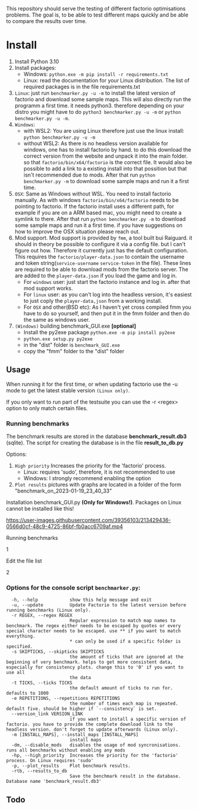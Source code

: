 This repository should serve the testing of different factorio optimisations problems.
The goal is, to be able to test different maps quickly and be able to compare the results over time.

# Install

1. Install Python 3.10
2. Install packages:
   * Windows: `python.exe -m pip install -r requirements.txt`
   * Linux: read the documentation for your Linux distribution. The list of required packages is in the file requirements.txt
3. `Linux`: 
just run `benchmarker.py -u -m` to install the latest version of factorio and download some sample maps. This will also directly run the programm a first time. 
it needs python3. therefore depending on your distro you might have to do `python3 benchmarker.py -u -m` or `python benchmarker.py -u -m`.
4. `Windows`:
   * with WSL2:
You are using Linux therefore just use the linux install: `python benchmarker.py -u -m`
   * without WSL2:
As there is no headless version available for windows, one has to install factorio by hand. to do this download the correct version from the website and unpack it into the main folder. so that `factorio/bin/x64/factorio` is the correct file. It would also be possible to add a link to a existing install into that possition but that isn't recommended due to mods.
After that run `python benchmarker.py -m` to download some sample maps and run it a first time.
5. `OSX`:
Same as Windows without WSL. You need to install factorio manually. As with windows `factorio/bin/x64/factorio` needs to be pointing to factorio. If the factorio install uses a different path, for example if you are on a ARM based mac, you might need to create a symlink to there.
After that run `python benchmarker.py -m` to download some sample maps and run it a first time.
if you have suggestions on how to improve the OSX situation please reach out.
6. Mod support. Mod support is provided by `fmm`, a tool built bui Raiguard. it should in theory be possible to configure it via a config file. but I can't figure out how. Therefore it currently just has the default configuration. This requires the `factorio/player-data.json` to contain the username and token string(`service-username` `service-token` in the file). These lines are required to be able to download mods from the factorio server. The are added to the `player-data.json` if you load the game and log in. 
   * For `windows` user: just start the factorio instance and log in. after that mod support works. 
   * For `linux` user: as you can't log into the headless version, it's easiest to just coply the `player-data,json` from a working install.
   * For `OSX` and other(BSD etc): As I haven't yet cross compiled fmm you have to do so yourself, and then put it in the fmm folder and then do the same as windows user. 
7. `(Windows)` building benchmark_GUI.exe **[optional]**
   * Install the py2exe package `python.exe -m pip install py2exe`
   * `python.exe setup.py py2exe`
   * in the "dist" folder is `benchmark_GUI.exe`
   * copy the "fmm" folder to the "dist" folder

## Usage

When running it for the first time, or when updating factorio use the -u mode to get the latest stable version `(Linux only)`.

If you only want to run part of the testsuite you can use the -r \<regex> option to only match certain files.

### Running benchmarks
The benchmark results are stored in the database **benchmark_result.db3** (sqlite). The script for creating the database is in the file **result_to_db.py**

Options:

1. `High priority` Increases the priority for the 'factorio' process.
   * Linux: requires 'sudo', therefore, it is not recommended to use
   * Windows: I strongly recommend enabling the option
2. `Plot results` pictures with graphs are located in a folder of the form "benchmark_on_2023-01-19_23_40_33"

Installation benchmark_GUI.py **(Only for Windows!)**. Packages on Linux cannot be installed like this!

https://user-images.githubusercontent.com/39356103/213429436-0566d0cf-48c9-4725-86bf-fb0acc6709af.mp4

Running benchmarks

1

Edit the file list

2

### Options for the console script `benchmarker.py`:
```
  -h, --help            show this help message and exit
  -u, --update          Update Factorio to the latest version before running benchmarks (Linux only).
  -r REGEX, --regex REGEX
                        Regular expression to match map names to benchmark. The regex either needs to be escaped by quotes or every special character needs to be escaped. use ** if you want to match everything.
                        * can only be used if a specific folder is specified.
  -s SKIPTICKS, --skipticks SKIPTICKS
                        the amount of ticks that are ignored at the beginning of very benchmark. helps to get more consistent data, especially for consistency plots. change this to '0' if you want to use all
                        the data
  -t TICKS, --ticks TICKS
                        the default amount of ticks to run for. defaults to 1000
  -e REPETITIONS, --repetitions REPETITIONS
                        the number of times each map is repeated. default five. should be higher if `--consistency` is set.
  --version_link VERSION_LINK
                        if you want to install a specific version of factorio. you have to provide the complete download link to the headless version. don't forget to update afterwards (Linux only).
  -m [INSTALL_MAPS], --install_maps [INSTALL_MAPS]
                        install maps
  -dm, --disable_mods   disables the usage of mod syncronisations. runs all benchmarks without enabling any mods
  -hp, --high_priority  Increases the priority for the 'factorio' process. On Linux requires 'sudo'
  -p, --plot_results    Plot benchmark results.
  -rtb, --results_to_db
                        Save the benchmark result in the database. Database name 'benchmark_result.db3'
```

## Todo

